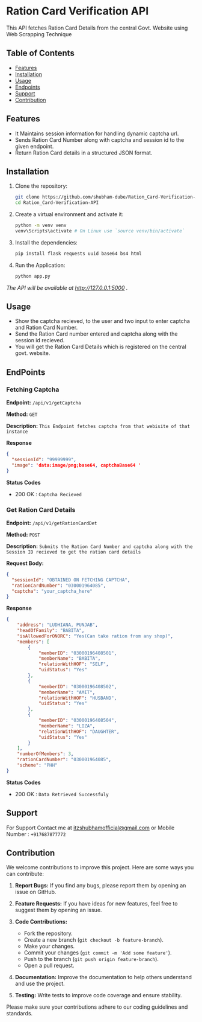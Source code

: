 # Ration Card Verification API

This API fetches Ration Card Details from the central Govt. Website using Web Scrapping Technique

## Table of Contents

- [Features](#Features)
- [Installation](#Installation)
- [Usage](#Usage)
- [Endpoints](#EndPoints)
- [Support](#Support)
- [Contribution](#Contribution)

## Features

- It Maintains session information for handling dynamic captcha url.
- Sends Ration Card Number along with captcha and session id to the given endpoint.
- Return Ration Card details in a structured JSON format.

## Installation

1. Clone the repository:

   ```bash
   git clone https://github.com/shubham-dube/Ration_Card-Verification-API.git
   cd Ration_Card-Verification-API
   
2. Create a virtual environment and activate it:
   ```bash
   python -m venv venv
   venv\Scripts\activate # On Linux use `source venv/bin/activate`
   
3. Install the dependencies:
   ```bash
   pip install flask requests uuid base64 bs4 html

4. Run the Application:
   ```bash
   python app.py
 *The API will be available at http://127.0.0.1:5000 .*
 
## Usage
- Show the captcha recieved, to the user and two input to enter captcha and Ration Card Number.
- Send the Ration Card number entered and captcha along with the session id recieved.
- You will get the Ration Card Details which is registered on the central govt. website.
  
## EndPoints

### Fetching Captcha

**Endpoint:** `/api/v1/getCaptcha`

**Method:** `GET`

**Description:** `This Endpoint fetches captcha from that webisite of that instance`

**Response**
```json
{
  "sessionId": "99999999",
  "image": 'data:image/png;base64, captchaBase64 '
}
```
**Status Codes**
- 200 OK : `Captcha Recieved`

### Get Ration Card Details

**Endpoint:** `/api/v1/getRationCardDet`

**Method:** `POST`

**Description:** `Submits the Ration Card Number and captcha along with the Session ID recieved to get the ration card details`

**Request Body:**
```json
{
  "sessionId": "OBTAINED ON FETCHING CAPTCHA",
  "rationCardNumber": "030001964085",
  "captcha": "your_captcha_here"
}
```
**Response**
```json
{
    "address": "LUDHIANA, PUNJAB",
    "headOfFamily": "BABITA",
    "isAllowedForONORC": "Yes(Can take ration from any shop)",
    "members": [
        {
            "memberID": "03000196408501",
            "memberName": "BABITA",
            "relationWithHOF": "SELF",
            "uidStatus": "Yes"
        },
        {
            "memberID": "03000196408502",
            "memberName": "AMIT",
            "relationWithHOF": "HUSBAND",
            "uidStatus": "Yes"
        },
        {
            "memberID": "03000196408504",
            "memberName": "LIZA",
            "relationWithHOF": "DAUGHTER",
            "uidStatus": "Yes"
        }
    ],
    "numberOfMembers": 3,
    "rationCardNumber": "030001964085",
    "scheme": "PHH"
}
```
**Status Codes**
- 200 OK : `Data Retrieved Successfuly`

## Support
For Support Contact me at itzshubhamofficial@gmail.com
or Mobile Number : `+917687877772`

## Contribution

We welcome contributions to improve this project. Here are some ways you can contribute:

1. **Report Bugs:** If you find any bugs, please report them by opening an issue on GitHub.
2. **Feature Requests:** If you have ideas for new features, feel free to suggest them by opening an issue.
3. **Code Contributions:** 
    - Fork the repository.
    - Create a new branch (`git checkout -b feature-branch`).
    - Make your changes.
    - Commit your changes (`git commit -m 'Add some feature'`).
    - Push to the branch (`git push origin feature-branch`).
    - Open a pull request.

4. **Documentation:** Improve the documentation to help others understand and use the project.
5. **Testing:** Write tests to improve code coverage and ensure stability.

Please make sure your contributions adhere to our coding guidelines and standards.
